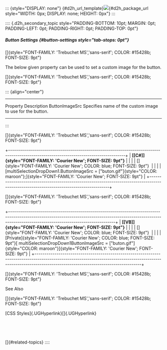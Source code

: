 ::: {style="DISPLAY: none"}
[](ms-xhelp:///?Id=d2h_url_template){#d2h_url_template}![](!package_url!){#d2h_package_url style="WIDTH: 0px; DISPLAY: none; HEIGHT: 0px"}
:::

:::: {.d2h_secondary_topic style="PADDING-BOTTOM: 10pt; MARGIN: 0pt; PADDING-LEFT: 0pt; PADDING-RIGHT: 0pt; PADDING-TOP: 0pt"}
##### Button Settings {#button-settings style="tab-stops: 0pt"}

[]{style="FONT-FAMILY: 'Trebuchet MS','sans-serif'; COLOR: #15428b; FONT-SIZE: 9pt"} 

The below given property can be used to set a custom image for the button.

[]{style="FONT-FAMILY: 'Trebuchet MS','sans-serif'; COLOR: #15428b; FONT-SIZE: 9pt"} 

::: {align="center"}
  ---------------- -----------------------------------------------------------
  Property         Description
  ButtonImageSrc   Specifies name of the custom image to use for the button.
  ---------------- -----------------------------------------------------------
:::

[]{style="FONT-FAMILY: 'Trebuchet MS','sans-serif'; COLOR: #15428b; FONT-SIZE: 9pt"} 

+----------------------------------------------------------------------------------------------------------------------------------------+
| **[\[C#\]]{style="FONT-FAMILY: 'Courier New'; FONT-SIZE: 9pt"}**                                                                       |
|                                                                                                                                        |
| []{style="FONT-FAMILY: 'Courier New'; COLOR: blue; FONT-SIZE: 9pt"}                                                                    |
|                                                                                                                                        |
| [multiSelectionDropDown1.ButtonImageSrc = [\"buton.gif\"]{style="COLOR: maroon"};]{style="FONT-FAMILY: 'Courier New'; FONT-SIZE: 9pt"} |
+----------------------------------------------------------------------------------------------------------------------------------------+

[]{style="FONT-FAMILY: 'Trebuchet MS','sans-serif'; COLOR: #15428b; FONT-SIZE: 9pt"} 

+-----------------------------------------------------------------------------------------------------------------------------------------------------------------------------------------------------------------+
| **[\[VB\]]{style="FONT-FAMILY: 'Courier New'; FONT-SIZE: 9pt"}**                                                                                                                                                |
|                                                                                                                                                                                                                 |
| []{style="FONT-FAMILY: 'Courier New'; COLOR: blue; FONT-SIZE: 9pt"}                                                                                                                                             |
|                                                                                                                                                                                                                 |
| [Private]{style="FONT-FAMILY: 'Courier New'; COLOR: blue; FONT-SIZE: 9pt"}[ multiSelectionDropDown1ButtonImageSrc = [\"buton.gif\"]{style="COLOR: maroon"}]{style="FONT-FAMILY: 'Courier New'; FONT-SIZE: 9pt"} |
+-----------------------------------------------------------------------------------------------------------------------------------------------------------------------------------------------------------------+

[]{style="FONT-FAMILY: 'Trebuchet MS','sans-serif'; COLOR: #15428b; FONT-SIZE: 9pt"} 

See Also

[]{style="FONT-FAMILY: 'Trebuchet MS','sans-serif'; COLOR: #15428b; FONT-SIZE: 9pt"} 

[CSS Styles]{.UGHyperlink}[]{.UGHyperlink}

 

 

[]{#related-topics}
::::
